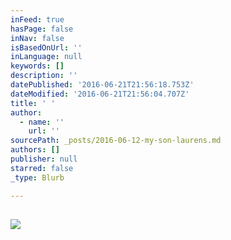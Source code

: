 ```yaml
---
inFeed: true
hasPage: false
inNav: false
isBasedOnUrl: ''
inLanguage: null
keywords: []
description: ''
datePublished: '2016-06-21T21:56:18.753Z'
dateModified: '2016-06-21T21:56:04.707Z'
title: ' '
author:
  - name: ''
    url: ''
sourcePath: _posts/2016-06-12-my-son-laurens.md
authors: []
publisher: null
starred: false
_type: Blurb

---
```

## ![](https://the-grid-user-content.s3-us-west-2.amazonaws.com/fa0c1944-bb75-469b-b95d-ebcaf69f2286.jpg)